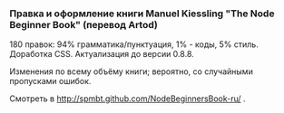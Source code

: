 ### Правка и оформление книги Manuel Kiessling "The Node Beginner Book" (перевод Artod)

180 правок: 94% грамматика/пунктуация, 1% - коды, 5% стиль. Доработка CSS. Актуализация до версии 0.8.8.

Изменения по всему объёму книги; вероятно, со случайными пропусками ошибок.

Смотреть в http://spmbt.github.com/NodeBeginnersBook-ru/ .




